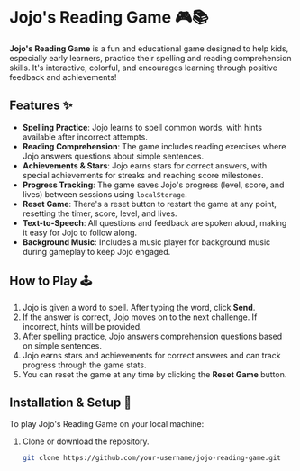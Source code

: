 # Jojo's Reading Game 🎮📚

**Jojo's Reading Game** is a fun and educational game designed to help kids, especially early learners, practice their spelling and reading comprehension skills. It's interactive, colorful, and encourages learning through positive feedback and achievements!

## Features ✨
- **Spelling Practice**: Jojo learns to spell common words, with hints available after incorrect attempts.
- **Reading Comprehension**: The game includes reading exercises where Jojo answers questions about simple sentences.
- **Achievements & Stars**: Jojo earns stars for correct answers, with special achievements for streaks and reaching score milestones.
- **Progress Tracking**: The game saves Jojo's progress (level, score, and lives) between sessions using `localStorage`.
- **Reset Game**: There's a reset button to restart the game at any point, resetting the timer, score, level, and lives.
- **Text-to-Speech**: All questions and feedback are spoken aloud, making it easy for Jojo to follow along.
- **Background Music**: Includes a music player for background music during gameplay to keep Jojo engaged.
  
## How to Play 🕹️
1. Jojo is given a word to spell. After typing the word, click **Send**.
2. If the answer is correct, Jojo moves on to the next challenge. If incorrect, hints will be provided.
3. After spelling practice, Jojo answers comprehension questions based on simple sentences.
4. Jojo earns stars and achievements for correct answers and can track progress through the game stats.
5. You can reset the game at any time by clicking the **Reset Game** button.

## Installation & Setup 🚀
To play Jojo's Reading Game on your local machine:
1. Clone or download the repository.
   ```bash
   git clone https://github.com/your-username/jojo-reading-game.git
